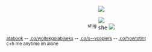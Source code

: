  <p align="center">

<img src="https://i.imgur.com/zCTnhCm.png" />

<p align="center"

![](https://komarev.com/ghpvc/?username=nightwlng&color=808080&label=gotham) <br>
<sup>shig</sup> <kbd>she</kbd> <img src="https://enchantments.carrd.co/assets/images/gallery06/b1b181cd.gif?v=976bb919"/>


</p>

<sup>[atabook](https://planetlord.atabook.org) -- [.co/wojtekgolabiseks](https://rentry.co/wojtekgolabiseks) -- [.co/s--vcopiers](https://rentry.co/s--vcopiers) -- [.co/howtotint](https://rentry.co/howtotint)<br> </sup>
<sup>c+h me anytime im alone</sup>

</p>
